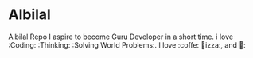 # Albilal
Albilal Repo
I aspire to become Guru Developer in a short time.
i love :Coding: :Thinking: :Solving World Problems:.
I love :coffe: 🍎izza:, and 💃:
